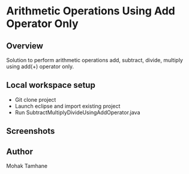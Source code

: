 # Arithmetic Operations Using Add Operator Only
 
## Overview
Solution to perform arithmetic operations add, subtract, divide, multiply using add(+) operator only.

## Local workspace setup
* Git clone project
* Launch eclipse and import existing project
* Run SubtractMultiplyDivideUsingAddOperator.java

## Screenshots

## Author
Mohak Tamhane
